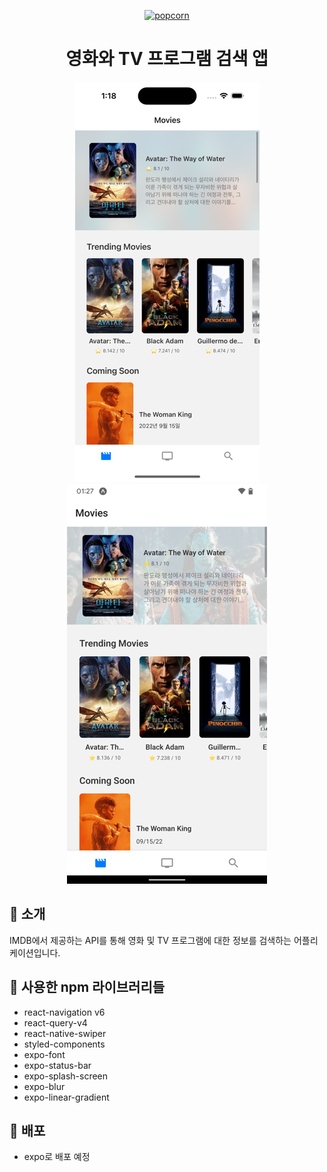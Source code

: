 <p align="center">
  <a href="https://www.gatsbyjs.com/?utm_source=starter&utm_medium=readme&utm_campaign=minimal-starter-ts">
    <img alt="popcorn" src="https://cdn-icons-png.flaticon.com/512/3163/3163508.png" width="60" />
  </a>
</p>
<h1 align="center">
  영화와 TV 프로그램 검색 앱
</h1>

<div align="center">
  <img alt="ios screenshot" src="./screenshots/screenshot_ios.png" />
  <img alt="android screenshot" src="./screenshots/screenshot_android.png" />
</div>

## 👻 소개

IMDB에서 제공하는 API를 통해 영화 및 TV 프로그램에 대한 정보를 검색하는 어플리케이션입니다.

## 🔧 사용한 npm 라이브러리들

- react-navigation v6
- react-query-v4
- react-native-swiper
- styled-components
- expo-font
- expo-status-bar
- expo-splash-screen
- expo-blur
- expo-linear-gradient

## 🚀 배포

- expo로 배포 예정
